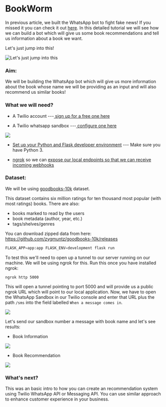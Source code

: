 # BookWorm
In previous article, we built the WhatsApp bot to fight fake news! If you missed it you can check it out [here](https://dev.to/twilio/fake-news-foe-machine-learning-and-twilio-5fln). In this detailed tutorial we will see how we can build a bot which will give us some book recommendations and tell us information about a book we want.

Let's just jump into this!

![Let's just jump into this](https://media.giphy.com/media/3bzBs5iaHaOPKx8NmM/giphy.gif)

### Aim:
We will be building the WhatsApp bot which will give us more information about the book whose name we will be providing as an input and will also recommend us similar books!

### What we will need?
-   A Twilio account ---[  sign up for a free one here](https://www.twilio.com/try-twilio)

-   A Twilio whatsapp sandbox ---[  configure one here](https://www.twilio.com/console/sms/whatsapp/sandbox)

![](https://s3.amazonaws.com/fininity.tech/Blog_images/console.png)

-   [Set up your Python and Flask developer environment](https://www.twilio.com/docs/usage/tutorials/how-to-set-up-your-python-and-flask-development-environment) --- Make sure you have Python 3.

-   [ngrok](https://ngrok.com/) so we can [expose our local endpoints so that we can receive incoming webhooks](https://www.twilio.com/blog/2015/09/6-awesome-reasons-to-use-ngrok-when-testing-webhooks.html)

### Dataset:

We will be using [goodbooks-10k](https://github.com/zygmuntz/goodbooks-10k) dataset.

This dataset contains six million ratings for ten thousand most popular (with most ratings) books. There are also:

- books marked to read by the users
- book metadata (author, year, etc.)
- tags/shelves/genres

You can download zipped data from here: https://github.com/zygmuntz/goodbooks-10k/releases

```python 
FLASK_APP=app:app FLASK_ENV=development flask run
```
To test this we'll need to open up a tunnel to our server running on our machine. We will be using ngrok for this. Run this once you have installed ngrok:
```
ngrok http 5000
```
This will open a tunnel pointing to port 5000 and will provide us a  public ngrok URL which will point to our local application. Now, we have to open the WhatsApp Sandbox in our Twilio console and enter that URL plus the path `/sms` into the field labelled `When a message comes in`.

![](https://s3.amazonaws.com/fininity.tech/Blog_images/twilio-console.png)

Let's send our sandbox number a message with book name and let's see results:
- Book Information

![](https://s3.amazonaws.com/fininity.tech/Blog_images/info.jpg)

- Book Recommendation 

![](https://s3.amazonaws.com/fininity.tech/Blog_images/recom.jpg)

### What's next?
This was an basic intro to how you can create an recommendation system using Twilio WhatsApp API or Messaging API. You can use similar approach to enhance customer experience in your business.
